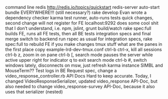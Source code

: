 command line
redis
http://redis.io/topics/quickstart
redis-server
auto-start
bundle EVERYWHERE!!! (still necessary?)
rake develop
Evan wrote a dependency checker
karma test runner, auto-runs tests
quick changes, second change will not register for FE
localhost:9292
does some cool shit that I don’t understand, i.e. npm, jslint, grunt build/watch
rake spec:full
builds FE, runs all FE tests, then all BE tests
integration specs and final merge
switch to backend
run rspec as usual
for integration specs, rake spec:full to rebuild FE if you make changes
tmux stuff
what are the panes in the first place
copy example-lrd-dev-tmux.conf
ctrl-b ctrl-x, kill all sessions
ctrl-b z, zoom in on pane
ctrl-b [, search mode
pauses the server while active
upper right for indicator
q to exit search mode
ctrl-b #, switch windows
lately, disconnects on msw, just refresh karma instance
SIMBL and MouseTerm??
Test logs in BE
Request spec, change a video_response_controller.rb
API Docs
Hard to keep accurate.  Today, I changed VideoResponseSerializer, updated video_response API-Doc, but also needed to change video_response-survey API-Doc, because it also uses that serializer (nested)

